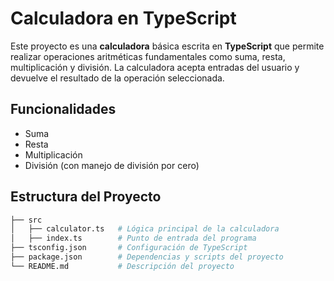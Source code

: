 # Calculadora en TypeScript

Este proyecto es una **calculadora** básica escrita en **TypeScript** que permite realizar operaciones aritméticas fundamentales como suma, resta, multiplicación y división. La calculadora acepta entradas del usuario y devuelve el resultado de la operación seleccionada.

## Funcionalidades

- Suma
- Resta
- Multiplicación
- División (con manejo de división por cero)

## Estructura del Proyecto

```bash
├── src
│   ├── calculator.ts   # Lógica principal de la calculadora
│   ├── index.ts        # Punto de entrada del programa
├── tsconfig.json       # Configuración de TypeScript
├── package.json        # Dependencias y scripts del proyecto
└── README.md           # Descripción del proyecto
